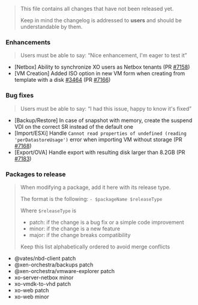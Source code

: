 > This file contains all changes that have not been released yet.
>
> Keep in mind the changelog is addressed to **users** and should be
> understandable by them.

### Enhancements

> Users must be able to say: “Nice enhancement, I'm eager to test it”

- [Netbox] Ability to synchronize XO users as Netbox tenants (PR [#7158](https://github.com/vatesfr/xen-orchestra/pull/7158))
- [VM Creation] Added ISO option in new VM form when creating from template with a disk [#3464](https://github.com/vatesfr/xen-orchestra/issues/3464) (PR [ #7166](https://github.com/vatesfr/xen-orchestra/pull/7166))

### Bug fixes

> Users must be able to say: “I had this issue, happy to know it's fixed”

- [Backup/Restore] In case of snapshot with memory, create the suspend VDI on the correct SR instead of the default one
- [Import/ESXi] Handle `Cannot read properties of undefined (reading 'perDatastoreUsage')` error when importing VM without storage (PR [#7168](https://github.com/vatesfr/xen-orchestra/pull/7168))
- [Export/OVA] Handle export with resulting disk larger than 8.2GB (PR [#7183](https://github.com/vatesfr/xen-orchestra/pull/7183))

### Packages to release

> When modifying a package, add it here with its release type.
>
> The format is the following: `- $packageName $releaseType`
>
> Where `$releaseType` is
>
> - patch: if the change is a bug fix or a simple code improvement
> - minor: if the change is a new feature
> - major: if the change breaks compatibility
>
> Keep this list alphabetically ordered to avoid merge conflicts

<!--packages-start-->

- @vates/nbd-client patch
- @xen-orchestra/backups patch
- @xen-orchestra/vmware-explorer patch
- xo-server-netbox minor
- xo-vmdk-to-vhd patch
- xo-web patch
- xo-web minor

<!--packages-end-->
